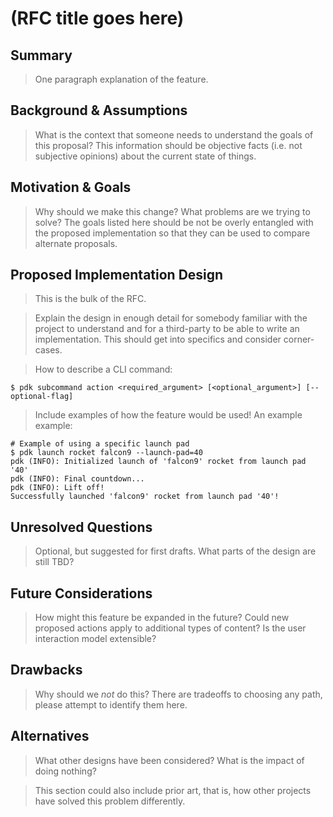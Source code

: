 # (RFC title goes here)

## Summary

> One paragraph explanation of the feature.

## Background & Assumptions

> What is the context that someone needs to understand the goals of this proposal? This information should be objective
> facts (i.e. not subjective opinions) about the current state of things.

## Motivation & Goals

> Why should we make this change? What problems are we trying to solve? The goals listed here should be not be overly
> entangled with the proposed implementation so that they can be used to compare alternate proposals.

## Proposed Implementation Design

> This is the bulk of the RFC.

> Explain the design in enough detail for somebody familiar with the project to understand and for a third-party to be
> able to write an implementation. This should get into specifics and consider corner-cases.

> How to describe a CLI command:

```
$ pdk subcommand action <required_argument> [<optional_argument>] [--optional-flag]
```

> Include examples of how the feature would be used! An example example:

```
# Example of using a specific launch pad
$ pdk launch rocket falcon9 --launch-pad=40
pdk (INFO): Initialized launch of 'falcon9' rocket from launch pad '40'
pdk (INFO): Final countdown...
pdk (INFO): Lift off!
Successfully launched 'falcon9' rocket from launch pad '40'!
```

## Unresolved Questions

> Optional, but suggested for first drafts. What parts of the design are still TBD?

## Future Considerations

> How might this feature be expanded in the future? Could new proposed actions apply to additional types of content? Is
> the user interaction model extensible?

## Drawbacks

> Why should we *not* do this? There are tradeoffs to choosing any path, please attempt to identify them here.

## Alternatives

> What other designs have been considered? What is the impact of doing nothing?

> This section could also include prior art, that is, how other projects have solved this problem differently.

